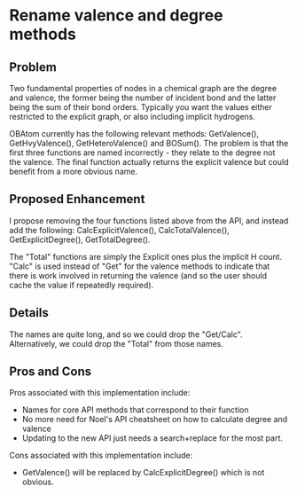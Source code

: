 # Rename valence and degree methods

## Problem

Two fundamental properties of nodes in a chemical graph are the degree and valence, the former being the number of incident bond and the latter being the sum of their bond orders. Typically you want the values either restricted to the explicit graph, or also including implicit hydrogens.

OBAtom currently has the following relevant methods: GetValence(), GetHvyValence(), GetHeteroValence() and BOSum(). The problem is that the first three functions are named incorrectly - they relate to the degree not the valence. The final function actually returns the explicit valence but could benefit from a more obvious name.

## Proposed Enhancement

I propose removing the four functions listed above from the API, and instead add the following: CalcExplicitValence(), CalcTotalValence(), GetExplicitDegree(), GetTotalDegree().

The "Total" functions are simply the Explicit ones plus the implicit H count. "Calc" is used instead of "Get" for the valence methods to indicate that there is work involved in returning the valence (and so the user should cache the value if repeatedly required).


## Details

The names are quite long, and so we could drop the "Get/Calc". Alternatively, we could drop the "Total" from those names.

## Pros and Cons

Pros associated with this implementation include:
* Names for core API methods that correspond to their function
* No more need for Noel's API cheatsheet on how to calculate degree and valence
* Updating to the new API just needs a search+replace for the most part.

Cons associated with this implementation include:
* GetValence() will be replaced by CalcExplicitDegree() which is not obvious.
